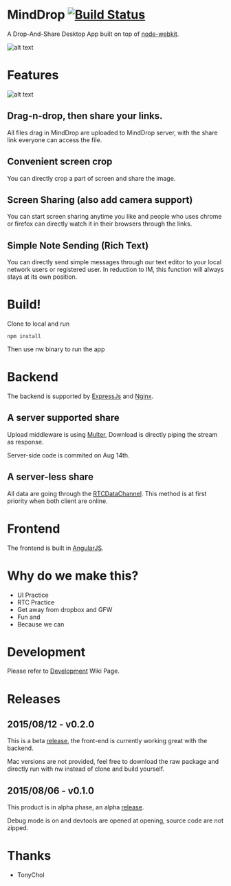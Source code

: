 # MindDrop [![Build Status](https://travis-ci.org/buildmind-tech/MindDrop.svg?branch=master)](https://travis-ci.org/buildmind-tech/MindDrop)
A Drop-And-Share Desktop App built on top of [node-webkit](https://github.com/nwjs/nw.js).

![alt text](http://drop.buildmind.org/images/favicon.png "Mind-Drop")

# Features

![alt text](http://drop.buildmind.org/images/sample.png "Mind-Drop")

## Drag-n-drop, then share your links.

All files drag in MindDrop are uploaded to MindDrop server, with the share link everyone can access the file.

## Convenient screen crop

You can directly crop a part of screen and share the image.

## Screen Sharing (also add camera support)

You can start screen sharing anytime you like and people who uses chrome or firefox can directly watch it in their browsers through the links.

## Simple Note Sending (Rich Text)

You can directly send simple messages through our text editor to your local network users or registered user. In reduction to IM, this function will always stays at its own position.

# Build!
Clone to local and run 

    npm install
    
Then use nw binary to run the app

# Backend

The backend is supported by [ExpressJs](http://expressjs.com/) and [Nginx](http://nginx.org).

## A server supported share

Upload middleware is using [Multer](https://github.com/expressjs/multer), Download is directly piping the stream as response.

Server-side code is commited on Aug 14th. 

## A server-less share

All data are going through the [RTCDataChannel](https://developer.mozilla.org/en-US/docs/Web/API/RTCDataChannel). This method is at first priority when both client are online.

# Frontend

The frontend is built in [AngularJS](https://angularjs.org/).

# Why do we make this?

* UI Practice
* RTC Practice
* Get away from dropbox and GFW
* Fun and
* Because we can

# Development

Please refer to [Development](https://github.com/buildmind-tech/MindDrop/wiki/Development-Handbook) Wiki Page.

# Releases

## 2015/08/12 -  v0.2.0

This is a beta [release](https://github.com/buildmind-tech/MindDrop/releases/tag/v0.2.0-beta), the front-end is currently working great with the backend.

Mac versions are not provided, feel free to download the raw package and directly run with nw instead of clone and build yourself.

## 2015/08/06 -  v0.1.0

This product is in alpha phase, an alpha [release](https://github.com/buildmind-tech/MindDrop/releases/tag/v0.1.0-alpha).

Debug mode is on and devtools are opened at opening, source code are not zipped.

# Thanks
* TonyChol

